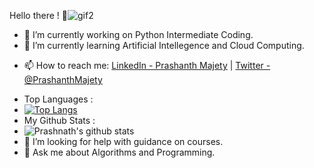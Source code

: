 Hello there ! 👋![gif2](https://user-images.githubusercontent.com/58392261/113102575-d88fb100-921b-11eb-9f23-36e12dc9c277.gif)
- 🔭 I’m currently working on Python Intermediate Coding.
- 🌱 I’m currently learning Artificial Intellegence and Cloud Computing.
<!-- - 👯 I’m looking to collaborate on Machine Learning Projects.-->
- 📫 How to reach me: [LinkedIn - Prashanth Majety](https://www.linkedin.com/in/prashanth-majety-7b474318b/) | [Twitter - @PrashanthMajety](https://twitter.com/PrashanthMajety) 
<!-- - 😄 Pronouns: He / His -->
<!-- - ⚡ Fun fact: I can sing and draw potraits ! -->

-  Top Languages : 
-  [![Top Langs](https://github-readme-stats.vercel.app/api/top-langs/?username=MajetyPrashanth)](https://github.com/MajetyPrashanth/github-readme-stats)
-  My Github Stats :
-  ![Prashnath's github stats](https://github-readme-stats.vercel.app/api?username=MajetyPrashanth)
- 🤔 I’m looking for help with guidance on courses.
- 💬 Ask me about Algorithms and Programming.

